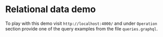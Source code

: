 # Relational data demo

To play with this demo visit `http://localhost:4000/` and under `Operation` section provide one of the query examples from the file `queries.graphql`.
